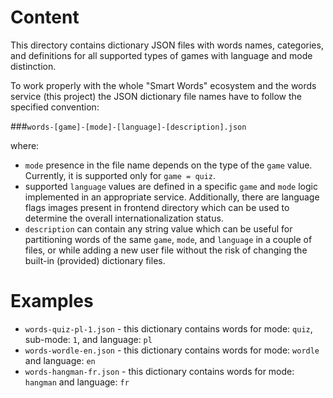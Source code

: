 # Content
This directory contains dictionary JSON files with words
names, categories, and definitions for all supported types
of games with language and mode distinction.

To work properly with the whole "Smart Words" ecosystem and
the words service (this project) the JSON dictionary file
names have to follow the specified convention:

###`words-[game]-[mode]-[language]-[description].json`

where:
* `mode` presence in the file name depends on the type
  of the `game` value. Currently, it is supported only
  for `game = quiz`.
* supported `language` values are defined in a specific
  `game` and `mode` logic implemented in an appropriate
  service. Additionally, there are language flags images
  present in frontend directory which can be used to
  determine the overall internationalization status.
* `description` can contain any string value which can be
  useful for partitioning words of the same `game`, `mode`,
  and `language` in a couple of files, or while adding a
  new user file without the risk of changing the built-in
  (provided) dictionary files.

# Examples
* `words-quiz-pl-1.json` - this dictionary contains words for
  mode: `quiz`, sub-mode: `1`, and language: `pl`
* `words-wordle-en.json` - this dictionary contains words for
  mode: `wordle` and language: `en`
* `words-hangman-fr.json` - this dictionary contains words for
  mode: `hangman` and language: `fr`

